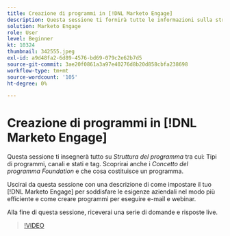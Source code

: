 ```yaml
---
title: Creazione di programmi in [!DNL Marketo Engage]
description: Questa sessione ti fornirà tutte le informazioni sulla struttura del programma, inclusi i tipi di programmi, i canali e gli stati e i tag.
solution: Marketo Engage
role: User
level: Beginner
kt: 10324
thumbnail: 342555.jpeg
exl-id: a9d48fa2-6d89-4576-bd69-079c2e62b7d5
source-git-commit: 3ae20f0861a3a97e40276d8b20d858cbfa238698
workflow-type: tm+mt
source-wordcount: '105'
ht-degree: 0%

---
```


# Creazione di programmi in [!DNL Marketo Engage]

Questa sessione ti insegnerà tutto su *Struttura del programma* tra cui: Tipi di programmi, canali e stati e tag. Scoprirai anche i *Concetto del programma Foundation* e che cosa costituisce un programma.

Uscirai da questa sessione con una descrizione di come impostare il tuo [!DNL Marketo Engage] per soddisfare le esigenze aziendali nel modo più efficiente e come creare programmi per eseguire e-mail e webinar.

Alla fine di questa sessione, riceverai una serie di domande e risposte live.

>[!VIDEO](https://video.tv.adobe.com/v/342555/?quality=12&learn=on)
